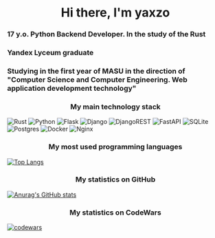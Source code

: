 <h1 align="center">Hi there, I'm yaxzo</h1>
<h3>17 y.o. Python Backend Developer. In the study of the Rust</h3>
<h3>Yandex Lyceum graduate</h3>
<h3>Studying in the first year of MASU in the direction of "Computer Science and Computer Engineering. Web application development technology"</h3>

<h3 align="center">My main technology stack</h3>

![Rust](https://img.shields.io/badge/rust-%23000000.svg?style=for-the-badge&logo=rust&logoColor=white)
![Python](https://img.shields.io/badge/python-3670A0?style=for-the-badge&logo=python&logoColor=ffdd54)
![Flask](https://img.shields.io/badge/flask-%23000.svg?style=for-the-badge&logo=flask&logoColor=white)
![Django](https://img.shields.io/badge/django-%23092E20.svg?style=for-the-badge&logo=django&logoColor=white)
![DjangoREST](https://img.shields.io/badge/DJANGO-REST-ff1709?style=for-the-badge&logo=django&logoColor=white&color=ff1709&labelColor=gray)
![FastAPI](https://img.shields.io/badge/FastAPI-005571?style=for-the-badge&logo=fastapi)
![SQLite](https://img.shields.io/badge/sqlite-%2307405e.svg?style=for-the-badge&logo=sqlite&logoColor=white)
![Postgres](https://img.shields.io/badge/postgres-%23316192.svg?style=for-the-badge&logo=postgresql&logoColor=white)
![Docker](https://img.shields.io/badge/docker-%230db7ed.svg?style=for-the-badge&logo=docker&logoColor=white)
![Nginx](https://img.shields.io/badge/nginx-%23009639.svg?style=for-the-badge&logo=nginx&logoColor=white)

<h3 align="center">My most used programming languages</h3>

[![Top Langs](https://github-readme-stats.vercel.app/api/top-langs/?username=yaxzo)](https://github.com/anuraghazra/github-readme-stats)

<h3 align="center">My statistics on GitHub</h3>

[![Anurag's GitHub stats](https://github-readme-stats.vercel.app/api?username=yaxzo)](https://github.com/anuraghazra/github-readme-stats)

<h3 align="center">My statistics on CodeWars</h3>

[![codewars](https://www.codewars.com/users/y4xzo/badges/large)](https://www.codewars.com/users/y4xzo)
